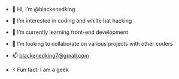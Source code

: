- 👋 Hi, I’m @blackenedking
- 👀 I’m interested in coding and whilte hat hacking
- 🌱 I’m currently learning front-end development
- 💞️ I’m looking to collaborate on various projects with other coders
- 📫 blackenedking7@gmail.com

- ⚡ Fun fact: I am a geek 

<!---
black3n3dking/black3n3dking is a ✨ special ✨ repository because its `README.md` (this file) appears on your GitHub profile.
You can click the Preview link to take a look at your changes.
--->
